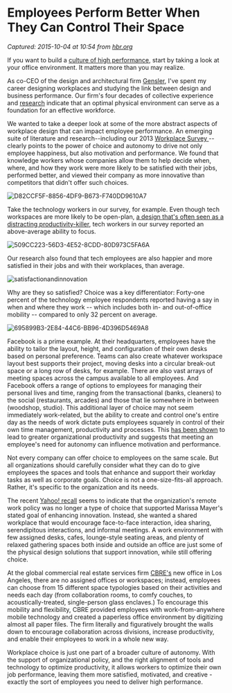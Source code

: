 # Employees Perform Better When They Can Control Their Space

_Captured: 2015-10-04 at 10:54 from [hbr.org](https://hbr.org/2014/01/employees-perform-better-when-they-can-control-their-space/)_

If you want to build a [culture of high performance](https://hbr.org/special-collections/insight/high-performance-culture), start by taking a look at your office environment. It matters more than you may realize.

As co-CEO of the design and architectural firm [Gensler](http://www.gensler.com/), I've spent my career designing workplaces and studying the link between design and business performance. Our firm's four decades of collective experience and [research](http://www.gensler.com/#viewpoint) indicate that an optimal physical environment can serve as a foundation for an effective workforce.

We wanted to take a deeper look at some of the more abstract aspects of workplace design that can impact employee performance. An emerging suite of literature and research--including our 2013 [Workplace Survey ](http://www.gensler.com/uploads/documents/2013_US_Workplace_Survey_07_15_2013.pdf)-- clearly points to the power of choice and autonomy to drive not only employee happiness, but also motivation and performance. We found that knowledge workers whose companies allow them to help decide when, where, and how they work were more likely to be satisfied with their jobs, performed better, and viewed their company as more innovative than competitors that didn't offer such choices.

![D82CCF5F-8856-4DF9-B673-F740DD9610A7](https://hbr.org/resources/images/article_assets/2014/01/d82ccf5f-8856-4df9-b673-f740dd9610a7.png)

Take the technology workers in our survey, for example. Even though tech workspaces are more likely to be open-plan, [a design that's often seen as a distracting productivity-killer](https://hbr.org/2013/11/research-cubicles-are-the-absolute-worst/), tech workers in our survey reported an above-average ability to focus.

![509CC223-56D3-4E52-8CDD-80D973C5FA6A](https://hbr.org/resources/images/article_assets/2014/01/509cc223-56d3-4e52-8cdd-80d973c5fa6a.png)

Our research also found that tech employees are also happier and more satisfied in their jobs and with their workplaces, than average.

![satisfactionandinnovation](https://hbr.org/resources/images/article_assets/2014/01/satisfactionandinnovation.gif)

Why are they so satisfied? Choice was a key differentiator: Forty-one percent of the technology employee respondents reported having a say in when and where they work -- which includes both in- and out-of-office mobility -- compared to only 32 percent on average.

![695899B3-2E84-44C6-BB96-4D396D5469A8](https://hbr.org/resources/images/article_assets/2014/01/695899b3-2e84-44c6-bb96-4d396d5469a8.png)

Facebook is a prime example. At their headquarters, employees have the ability to tailor the layout, height, and configuration of their own desks based on personal preference. Teams can also create whatever workspace layout best supports their project, moving desks into a circular break-out space or a long row of desks, for example. There are also vast arrays of meeting spaces across the campus available to all employees. And Facebook offers a range of options to employees for managing their personal lives and time, ranging from the transactional (banks, cleaners) to the social (restaurants, arcades) and those that lie somewhere in between (woodshop, studio). This additional layer of choice may not seem immediately work-related, but the ability to create and control one's entire day as the needs of work dictate puts employees squarely in control of their own time management, productivity and processes. This [has been shown](http://www.choixdecarriere.com/pdf/6573/Baard_Deci_Ryan%282004%29.pdf) to lead to greater organizational productivity and suggests that meeting an employee's need for autonomy can influence motivation and performance.

Not every company can offer choice to employees on the same scale. But all organizations should carefully consider what they can do to give employees the spaces and tools that enhance and support their workday tasks as well as corporate goals. Choice is not a one-size-fits-all approach. Rather, it's specific to the organization and its needs.

The recent [Yahoo! recall](http://money.cnn.com/2013/02/25/technology/yahoo-work-from-home/index.html) seems to indicate that the organization's remote work policy was no longer a type of choice that supported Marissa Mayer's stated goal of enhancing innovation. Instead, she wanted a shared workplace that would encourage face-to-face interaction, idea sharing, serendipitous interactions, and informal meetings. A work environment with few assigned desks, cafes, lounge-style seating areas, and plenty of relaxed gathering spaces both inside and outside an office are just some of the physical design solutions that support innovation, while still offering choice.

At the global commercial real estate services firm [CBRE's](http://www.cbre.com/EN/Pages/Home.aspx) new office in Los Angeles, there are no assigned offices or workspaces; instead, employees can choose from 15 different space typologies based on their activities and needs each day (from collaboration rooms, to comfy couches, to acoustically-treated, single-person glass enclaves.) To encourage this mobility and flexibility, CBRE provided employees with work-from-anywhere mobile technology and created a paperless office environment by digitizing almost all paper files. The firm literally and figuratively brought the walls down to encourage collaboration across divisions, increase productivity, and enable their employees to work in a whole new way.

Workplace choice is just one part of a broader culture of autonomy. With the support of organizational policy, and the right alignment of tools and technology to optimize productivity, it allows workers to optimize their own job performance, leaving them more satisfied, motivated, and creative - exactly the sort of employees you need to deliver high performance.

